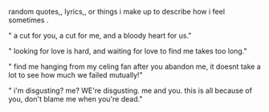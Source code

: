 random quotes,, lyrics,, or things i make up to describe how i feel sometimes .

" a cut for you, a cut for me, and a bloody heart for us."

" looking for love is hard, and waiting for love to find me takes too long."

" find me hanging from my celing fan after you abandon me, it doesnt take a lot to see how much we failed mutually!"

" i'm disgusting? me? WE're disgusting. me and you. this is all because of you, don't blame me when you're dead."
